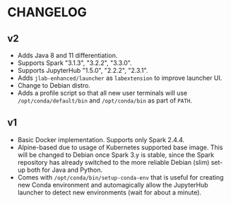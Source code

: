 # CHANGELOG

## v2

- Adds Java 8 and 11 differentiation.
- Supports Spark "3.1.3", "3.2.2", "3.3.0".
- Supports JupyterHub "1.5.0", "2.2.2", "2.3.1".
- Adds `jlab-enhanced/launcher` as `labextension` to improve launcher UI.
- Change to Debian distro.
- Adds a profile script so that all new user terminals will use
  `/opt/conda/default/bin` and `/opt/conda/bin` as part of `PATH`.

## v1

- Basic Docker implementation. Supports only Spark 2.4.4.
- Alpine-based due to usage of Kubernetes supported base image. This will be
  changed to Debian once Spark 3.y is stable, since the Spark repository has
  already switched to the more reliable Debian (slim) set-up both for Java and
  Python.
- Comes with `/opt/conda/bin/setup-conda-env` that is useful for creating new
  Conda environment and automagically allow the JupyterHub launcher to detect
  new environments (wait for about a minute).
